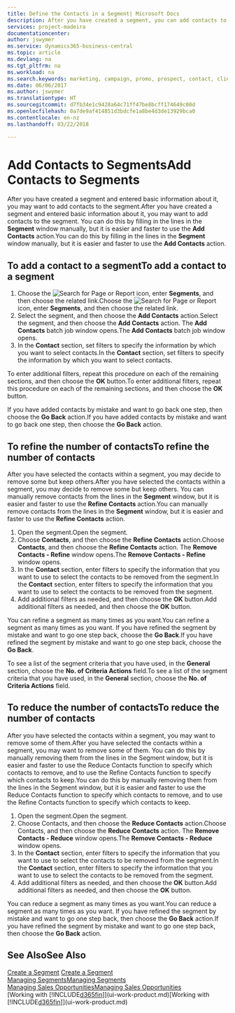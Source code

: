```yaml
---
title: Define the Contacts in a Segment| Microsoft Docs
description: After you have created a segment, you can add contacts to the segment, for example, as part of a marketing campaign targeting particular customers or clients.
services: project-madeira
documentationcenter: 
author: jswymer
ms.service: dynamics365-business-central
ms.topic: article
ms.devlang: na
ms.tgt_pltfrm: na
ms.workload: na
ms.search.keywords: marketing, campaign, promo, prospect, contact, client, customer
ms.date: 06/06/2017
ms.author: jswymer
ms.translationtype: HT
ms.sourcegitcommit: d7fb34e1c9428a64c71ff47be8bcff174649c00d
ms.openlocfilehash: 0a7de9af414851d3bdcfe1a8be4d3de13929bca0
ms.contentlocale: en-nz
ms.lasthandoff: 03/22/2018

---
```

# <a name="add-contacts-to-segments"></a><span data-ttu-id="c6a91-103">Add Contacts to Segments</span><span class="sxs-lookup"><span data-stu-id="c6a91-103">Add Contacts to Segments</span></span>
<span data-ttu-id="c6a91-104">After you have created a segment and entered basic information about it, you may want to add contacts to the segment.</span><span class="sxs-lookup"><span data-stu-id="c6a91-104">After you have created a segment and entered basic information about it, you may want to add contacts to the segment.</span></span> <span data-ttu-id="c6a91-105">You can do this by filling in the lines in the **Segment** window manually, but it is easier and faster to use the **Add Contacts** action.</span><span class="sxs-lookup"><span data-stu-id="c6a91-105">You can do this by filling in the lines in the **Segment** window manually, but it is easier and faster to use the **Add Contacts** action.</span></span>

## <a name="to-add-a-contact-to-a-segment"></a><span data-ttu-id="c6a91-106">To add a contact to a segment</span><span class="sxs-lookup"><span data-stu-id="c6a91-106">To add a contact to a segment</span></span>
1. <span data-ttu-id="c6a91-107">Choose the ![Search for Page or Report](media/ui-search/search_small.png "Search for Page or Report icon") icon, enter **Segments**, and then choose the related link.</span><span class="sxs-lookup"><span data-stu-id="c6a91-107">Choose the ![Search for Page or Report](media/ui-search/search_small.png "Search for Page or Report icon") icon, enter **Segments**, and then choose the related link.</span></span>  
2. <span data-ttu-id="c6a91-108">Select the segment, and then choose the **Add Contacts** action.</span><span class="sxs-lookup"><span data-stu-id="c6a91-108">Select the segment, and then choose the **Add Contacts** action.</span></span> <span data-ttu-id="c6a91-109">The **Add Contacts** batch job window opens.</span><span class="sxs-lookup"><span data-stu-id="c6a91-109">The **Add Contacts** batch job window opens.</span></span>
3. <span data-ttu-id="c6a91-110">In the **Contact** section, set filters to specify the information by which you want to select contacts.</span><span class="sxs-lookup"><span data-stu-id="c6a91-110">In the **Contact** section, set filters to specify the information by which you want to select contacts.</span></span>

<span data-ttu-id="c6a91-111">To enter additional filters, repeat this procedure on each of the remaining sections, and then choose the **OK** button.</span><span class="sxs-lookup"><span data-stu-id="c6a91-111">To enter additional filters, repeat this procedure on each of the remaining sections, and then choose the **OK** button.</span></span>

<span data-ttu-id="c6a91-112">If you have added contacts by mistake and want to go back one step, then choose the **Go Back** action.</span><span class="sxs-lookup"><span data-stu-id="c6a91-112">If you have added contacts by mistake and want to go back one step, then choose the **Go Back** action.</span></span>

## <a name="to-refine-the-number-of-contacts"></a><span data-ttu-id="c6a91-113">To refine the number of contacts</span><span class="sxs-lookup"><span data-stu-id="c6a91-113">To refine the number of contacts</span></span>
<span data-ttu-id="c6a91-114">After you have selected the contacts within a segment, you may decide to remove some but keep others.</span><span class="sxs-lookup"><span data-stu-id="c6a91-114">After you have selected the contacts within a segment, you may decide to remove some but keep others.</span></span> <span data-ttu-id="c6a91-115">You can manually remove contacts from the lines in the **Segment** window, but it is easier and faster to use the **Refine Contacts** action.</span><span class="sxs-lookup"><span data-stu-id="c6a91-115">You can manually remove contacts from the lines in the **Segment** window, but it is easier and faster to use the **Refine Contacts** action.</span></span>

1. <span data-ttu-id="c6a91-116">Open the segment.</span><span class="sxs-lookup"><span data-stu-id="c6a91-116">Open the segment.</span></span>
2. <span data-ttu-id="c6a91-117">Choose **Contacts**, and then choose the **Refine Contacts** action.</span><span class="sxs-lookup"><span data-stu-id="c6a91-117">Choose **Contacts**, and then choose the **Refine Contacts** action.</span></span> <span data-ttu-id="c6a91-118">The **Remove Contacts - Refine** window opens.</span><span class="sxs-lookup"><span data-stu-id="c6a91-118">The **Remove Contacts - Refine** window opens.</span></span>
3. <span data-ttu-id="c6a91-119">In the **Contact** section, enter filters to specify the information that you want to use to select the contacts to be removed from the segment.</span><span class="sxs-lookup"><span data-stu-id="c6a91-119">In the **Contact** section, enter filters to specify the information that you want to use to select the contacts to be removed from the segment.</span></span>
4. <span data-ttu-id="c6a91-120">Add additional filters as needed, and then choose the **OK** button.</span><span class="sxs-lookup"><span data-stu-id="c6a91-120">Add additional filters as needed, and then choose the **OK** button.</span></span>

<span data-ttu-id="c6a91-121">You can refine a segment as many times as you want.</span><span class="sxs-lookup"><span data-stu-id="c6a91-121">You can refine a segment as many times as you want.</span></span> <span data-ttu-id="c6a91-122">If you have refined the segment by mistake and want to go one step back, choose the **Go Back**.</span><span class="sxs-lookup"><span data-stu-id="c6a91-122">If you have refined the segment by mistake and want to go one step back, choose the **Go Back**.</span></span>

<span data-ttu-id="c6a91-123">To see a list of the segment criteria that you have used, in the **General** section, choose the **No. of Criteria Actions** field.</span><span class="sxs-lookup"><span data-stu-id="c6a91-123">To see a list of the segment criteria that you have used, in the **General** section, choose the **No. of Criteria Actions** field.</span></span>

## <a name="to-reduce-the-number-of-contacts"></a><span data-ttu-id="c6a91-124">To reduce the number of contacts</span><span class="sxs-lookup"><span data-stu-id="c6a91-124">To reduce the number of contacts</span></span>
<span data-ttu-id="c6a91-125">After you have selected the contacts within a segment, you may want to remove some of them.</span><span class="sxs-lookup"><span data-stu-id="c6a91-125">After you have selected the contacts within a segment, you may want to remove some of them.</span></span> <span data-ttu-id="c6a91-126">You can do this by manually removing them from the lines in the Segment window, but it is easier and faster to use the Reduce Contacts function to specify which contacts to remove, and to use the Refine Contacts function to specify which contacts to keep.</span><span class="sxs-lookup"><span data-stu-id="c6a91-126">You can do this by manually removing them from the lines in the Segment window, but it is easier and faster to use the Reduce Contacts function to specify which contacts to remove, and to use the Refine Contacts function to specify which contacts to keep.</span></span>

1. <span data-ttu-id="c6a91-127">Open the segment.</span><span class="sxs-lookup"><span data-stu-id="c6a91-127">Open the segment.</span></span>
2. <span data-ttu-id="c6a91-128">Choose Contacts, and then choose the **Reduce Contacts** action.</span><span class="sxs-lookup"><span data-stu-id="c6a91-128">Choose Contacts, and then choose the **Reduce Contacts** action.</span></span> <span data-ttu-id="c6a91-129">The **Remove Contacts - Reduce** window opens.</span><span class="sxs-lookup"><span data-stu-id="c6a91-129">The **Remove Contacts - Reduce** window opens.</span></span>
3. <span data-ttu-id="c6a91-130">In the **Contact** section, enter filters to specify the information that you want to use to select the contacts to be removed from the segment.</span><span class="sxs-lookup"><span data-stu-id="c6a91-130">In the **Contact** section, enter filters to specify the information that you want to use to select the contacts to be removed from the segment.</span></span>
4. <span data-ttu-id="c6a91-131">Add additional filters as needed, and then choose the **OK** button.</span><span class="sxs-lookup"><span data-stu-id="c6a91-131">Add additional filters as needed, and then choose the **OK** button.</span></span>

<span data-ttu-id="c6a91-132">You can reduce a segment as many times as you want.</span><span class="sxs-lookup"><span data-stu-id="c6a91-132">You can reduce a segment as many times as you want.</span></span> <span data-ttu-id="c6a91-133">If you have refined the segment by mistake and want to go one step back, then choose the **Go Back** action.</span><span class="sxs-lookup"><span data-stu-id="c6a91-133">If you have refined the segment by mistake and want to go one step back, then choose the **Go Back** action.</span></span>

## <a name="see-also"></a><span data-ttu-id="c6a91-134">See Also</span><span class="sxs-lookup"><span data-stu-id="c6a91-134">See Also</span></span>
<span data-ttu-id="c6a91-135">[Create a Segment](marketing-how-create-segment.md) </span><span class="sxs-lookup"><span data-stu-id="c6a91-135">[Create a Segment](marketing-how-create-segment.md) </span></span>  
[<span data-ttu-id="c6a91-136">Managing Segments</span><span class="sxs-lookup"><span data-stu-id="c6a91-136">Managing Segments</span></span>](marketing-segments.md)  
[<span data-ttu-id="c6a91-137">Managing Sales Opportunities</span><span class="sxs-lookup"><span data-stu-id="c6a91-137">Managing Sales Opportunities</span></span>](marketing-manage-sales-opportunities.md)  
<span data-ttu-id="c6a91-138">[Working with [!INCLUDE[d365fin](includes/d365fin_md.md)]](ui-work-product.md)</span><span class="sxs-lookup"><span data-stu-id="c6a91-138">[Working with [!INCLUDE[d365fin](includes/d365fin_md.md)]](ui-work-product.md)</span></span>  

